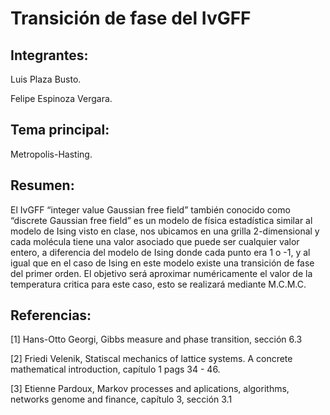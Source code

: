 # Transición de fase del IvGFF

## Integrantes:

Luis Plaza Busto.

Felipe Espinoza Vergara.

## Tema principal:

Metropolis-Hasting.

## Resumen:

El IvGFF “integer value Gaussian free field” también conocido como “discrete Gaussian free field” es un modelo de física estadística similar al modelo de Ising visto en clase, nos ubicamos en una grilla 2-dimensional y cada molécula tiene una valor
asociado que puede ser cualquier valor entero, a diferencia del modelo de Ising donde cada punto era 1 o -1, y al igual
que en el caso de Ising en este modelo existe una transición de fase del primer orden. El objetivo será aproximar numéricamente el valor de la temperatura critica para este caso, esto se realizará mediante M.C.M.C.

## Referencias:

[1] Hans-Otto Georgi, Gibbs measure and phase transition, sección 6.3

[2] Friedi Velenik, Statiscal mechanics of lattice systems. A concrete mathematical introduction, capítulo 1 pags 34 - 46.

[3] Etienne Pardoux, Markov processes and aplications, algorithms, networks genome and finance, capítulo 3, sección 3.1
